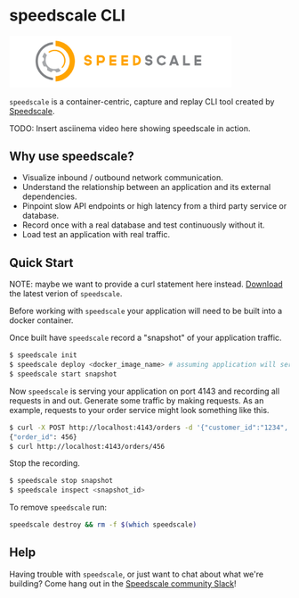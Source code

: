 # speedscale CLI

<img src="/logo/gold_speedscale_logo_landscape_large.png" width="400">

`speedscale` is a container-centric, capture and replay CLI tool created by [Speedscale](https://speedscale.com).

TODO: Insert asciinema video here showing speedscale in action.

## Why use speedscale?

- Visualize inbound / outbound network communication.
- Understand the relationship between an application and its external dependencies.
- Pinpoint slow API endpoints or high latency from a third party service or database.
- Record once with a real database and test continuously without it.
- Load test an application with real traffic.

## Quick Start

NOTE: maybe we want to provide a curl statement here instead.
[Download](link/to/litespeed/latest/dl) the latest verion of `speedscale`.

Before working with `speedscale` your application will need to be built into a docker container.

Once built have `speedscale` record a "snapshot" of your application traffic.

```bash
$ speedscale init
$ speedscale deploy <docker_image_name> # assuming application will serve on port 80
$ speedscale start snapshot
```

Now `speedscale` is serving your application on port 4143 and recording all requests in and out.
Generate some traffic by making requests. As an example, requests to your order service might look something like this.

```bash
$ curl -X POST http://localhost:4143/orders -d '{"customer_id":"1234", "amount": 123.45}'
{"order_id": 456}
$ curl http://localhost:4143/orders/456
```

Stop the recording.

```bash
$ speedscale stop snapshot
$ speedscale inspect <snapshot_id>
```

To remove `speedscale` run:

```bash
speedscale destroy && rm -f $(which speedscale)
```

## Help

Having trouble with `speedscale`, or just want to chat about what we're building?
Come hang out in the [Speedscale community Slack](https://join.slack.com/t/speedscalecommunity/shared_invite/zt-x5rcrzn4-XHG1QqcHNXIM~4yozRrz8A)!

